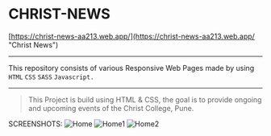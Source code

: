 # CHRIST-NEWS
[https://christ-news-aa213.web.app/](https://christ-news-aa213.web.app/ "Christ News")

---

This repository consists of various Responsive Web Pages made by using 
`HTML`
`CSS`
`SASS`
`Javascript.`

---

>This Project is build using HTML & CSS, the goal is to provide ongoing and upcoming events of the Christ College, Pune.


SCREENSHOTS:
![Home](https://user-images.githubusercontent.com/79316453/109696625-43b17d80-7bb3-11eb-81b9-febb37bd8da4.png)
![Home1](https://user-images.githubusercontent.com/79316453/109696821-7a879380-7bb3-11eb-95dd-0adb49fa48ae.png)
![Home2](https://user-images.githubusercontent.com/79316453/109697156-e407a200-7bb3-11eb-9bd4-476e42123918.png)


